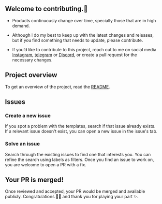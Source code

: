 ## Welcome to contributing.🤝

- Products continuously change over time, specially those that are in high demand.

- Although I do my best to keep up with the latest changes and releases, but if you find something that needs to update, please contribute.

- If you’d like to contribute to this project, reach out to me on social media [Instagram](https://www.instagram.com/mthsfrts/), [telegram](https://t.me/Mthsfrts) or [Discord](https://discord.gg/Vw2Zk5ep5E), or create a pull request for the necessary changes.

## Project overview

To get an overview of the project, read the [README](https://github.com/mthsfrts/DIY.io#readme).

## Issues

### Create a new issue
If you spot a problem with the templates, search if that issue already exists. 
If a relevant issue doesn't exist, you can open a new issue in the issue's tab.

### Solve an issue
Search through the existing issues to find one that interests you. You can refine the search using labels as filters. 
Once you find an issue to work on, you are welcome to open a PR with a fix.

## Your PR is merged!
Once reviewed and accepted, your PR would be merged and available publicly.
Congratulations 🎉🎉 and thank you for playing your part ✨.
